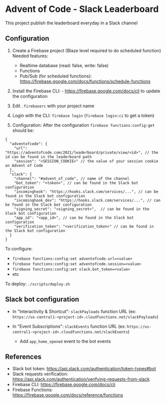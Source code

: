 # Advent of Code - Slack Leaderboard

This project publish the leaderboard everyday in a Slack channel

## Configuration
1. Create a Firebase project (Blaze level required to do scheduled function)
    Needed features:
    - Realtime database (read: false, write: false)
    - Functions
    - Pub/Sub (for scheduled functions): https://firebase.google.com/docs/functions/schedule-functions
  
2. Install the Firebase CLI: - https://firebase.google.com/docs/cli to update the configuration
   
3. Edit `.firebaserc` with your project name
   
4. Login with the CLI: `firebase login` (`firebase login:ci` to get a token)
   
5. Configuration:
   After the configuration `firebase functions:config:get` should be: 
``` (json)
{
  "adventofcode": {
    "url": "https://adventofcode.com/2021/leaderboard/private/view/<id>", // the id can be found in the leaderboard path
    "session": "<SESSION_COOKIE>" // the value of your session cookie on Advent of Code
  },
  "slack": {
    "channel": "#advent_of_code", // name of the channel
    "bot_token": "<token>", // can be found in the Slack bot configuration
    "incominghook": "https://hooks.slack.com/services/...", // can be found in the Slack bot configuration
    "incominghook_dev": "https://hooks.slack.com/services/...", // can be found in the Slack bot configuration
    "signing_secret": "<signing_secret>",  // can be found in the Slack bot configuration
    "app_id": "<app_id>", // can be found in the Slack bot configuration
    "verification_token": "<verification_token>" // can be found in the Slack bot configuration
  }
}
```
   To configure:
   - `firebase functions:config:set adventofcode.url=<value>`
   - `firebase functions:config:set adventofcode.session=<value>`
   - `firebase functions:config:set slack.bot_token=<value>`
   - etc 

To deploy:
`./scripts/deploy.sh`

## Slack bot configuration
 - In "Interactivity & Shortcut": `slackPayloads` function URL (ex: `https://us-central1-<project-id>.cloudfunctions.net/slackPayloads`)

 - In "Event Subscriptions": `slackEvents` function URL (ex: `https://us-central1-<project-id>.cloudfunctions.net/slackEvents`)
    - Add `app_home_opened` event to the bot events

## References

- Slack bot token: https://api.slack.com/authentication/token-types#bot
- Slack requests verification: https://api.slack.com/authentication/verifying-requests-from-slack
-  Firebase CLI: https://firebase.google.com/docs/cli
-  Firebase Functions: https://firebase.google.com/docs/reference/functions